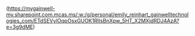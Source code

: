 (https://mygainwell-my.sharepoint.com.mcas.ms/:w:/g/personal/emily_reinhart_gainwelltechnologies_com/ETdSEVylOqpOsxGUOK1RIIsBnXpw_5HT_X2MXjdRDJ4AzA?e=3g9dME)

![]()
